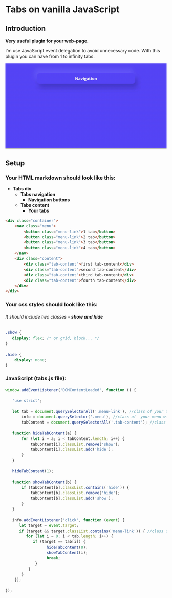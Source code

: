 # Tabs on vanilla JavaScript

## Introduction 
**Very useful plugin for your web-page.**

I’m use JavaScript event delegation to avoid unnecessary code.
With this plugin you can have from 1 to infinity tabs.

![Image of JS-tabs](https://github.com/daniknewgarden/JS-tabs/blob/master/images/preview.gif)

## Setup
### Your HTML markdown should look like this:
*  **Tabs div**
    * **Tabs navigation**
      * **Navigation buttons**
    * **Tabs content**
      * **Your tabs**

```html
<div class="container">
    <nav class="menu">
        <button class="menu-link">1 tab</button>
        <button class="menu-link">2 tab</button>
        <button class="menu-link">3 tab</button>
        <button class="menu-link">4 tab</button>
    </nav>
    <div class="content">
        <div class="tab-content">first tab-content</div>
        <div class="tab-content">second tab-content</div>
        <div class="tab-content">third tab-content</div>
        <div class="tab-content">fourth tab-content</div>
    </div>
</div>
```

### Your css styles should look like this:

###### It should include two classes - **show and hide**

```css
.show {
   display: flex; /* or grid, block... */
}

.hide {
    display: none;
}
```

### JavaScript (tabs.js file):
```JavaScript
window.addEventListener('DOMContentLoaded', function () {

   'use strict';
   
   let tab = document.querySelectorAll('.menu-link'), //class of your tab button
       info = document.querySelector('.menu'), //class of  your menu with tab buttons
       tabContent = document.querySelectorAll('.tab-content'); //class of your tab with some content
       
   function hideTabContent(a) {
       for (let i = a; i < tabContent.length; i++) {
           tabContent[i].classList.remove('show'); 
           tabContent[i].classList.add('hide');
       }
   }
   
   hideTabContent(1);

   function showTabContent(b) {
       if (tabContent[b].classList.contains('hide')) {
           tabContent[b].classList.remove('hide');
           tabContent[b].classList.add('show');
       }
   }
   
   info.addEventListener('click', function (event) {
      let target = event.target;
      if (target && target.classList.contains('menu-link')) { //class of your tab-button
         for (let i = 0; i < tab.length; i++) {
            if (target == tab[i]) {
                  hideTabContent(0);
                  showTabContent(i);
                  break;
             }
          }
       }
    });
    
});
```


  
  
